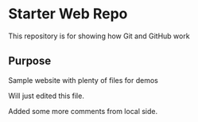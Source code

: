 # Starter Web Repo

This repository is for showing how Git and GitHub work

## Purpose

Sample website with plenty of files for demos

Will just edited this file. 

Added some more comments from local side. 
